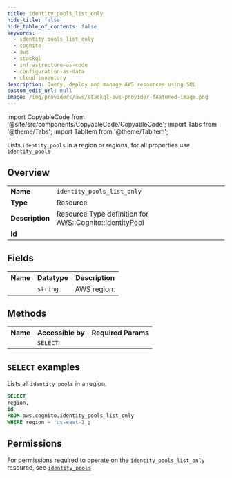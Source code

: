 ```yaml
---
title: identity_pools_list_only
hide_title: false
hide_table_of_contents: false
keywords:
  - identity_pools_list_only
  - cognito
  - aws
  - stackql
  - infrastructure-as-code
  - configuration-as-data
  - cloud inventory
description: Query, deploy and manage AWS resources using SQL
custom_edit_url: null
image: /img/providers/aws/stackql-aws-provider-featured-image.png
---
```


import CopyableCode from '@site/src/components/CopyableCode/CopyableCode';
import Tabs from '@theme/Tabs';
import TabItem from '@theme/TabItem';

Lists <code>identity_pools</code> in a region or regions, for all properties use <a href="/providers/aws/serviceName/identity_pools/"><code>identity_pools</code></a>

## Overview
<table><tbody>
<tr><td><b>Name</b></td><td><code>identity_pools_list_only</code></td></tr>
<tr><td><b>Type</b></td><td>Resource</td></tr>
<tr><td><b>Description</b></td><td>Resource Type definition for AWS::Cognito::IdentityPool</td></tr>
<tr><td><b>Id</b></td><td><CopyableCode code="aws.cognito.identity_pools_list_only" /></td></tr>
</tbody></table>

## Fields
<table><tbody><tr><th>Name</th><th>Datatype</th><th>Description</th></tr><tr><td><CopyableCode code="region" /></td><td><code>string</code></td><td>AWS region.</td></tr>
</tbody></table>

## Methods

<table><tbody>
  <tr>
    <th>Name</th>
    <th>Accessible by</th>
    <th>Required Params</th>
  </tr>
  <tr>
    <td><CopyableCode code="list_resources" /></td>
    <td><code>SELECT</code></td>
    <td><CopyableCode code="region" /></td>
  </tr>
</tbody></table>

## `SELECT` examples
Lists all <code>identity_pools</code> in a region.
```sql
SELECT
region,
id
FROM aws.cognito.identity_pools_list_only
WHERE region = 'us-east-1';
```


## Permissions

For permissions required to operate on the <code>identity_pools_list_only</code> resource, see <a href="/providers/aws/cognito/identity_pools/#permissions"><code>identity_pools</code></a>

